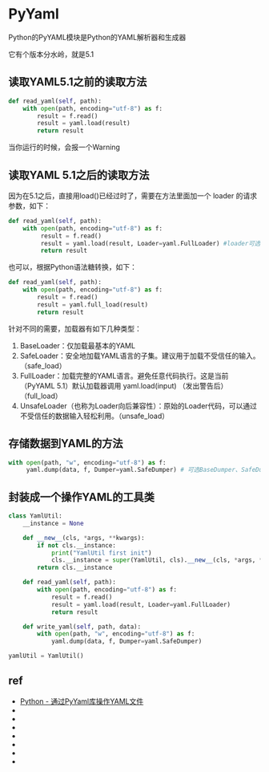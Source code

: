 # PyYaml

Python的PyYAML模块是Python的YAML解析器和生成器

它有个版本分水岭，就是5.1
 

## 读取YAML5.1之前的读取方法
```py
def read_yaml(self, path):
    with open(path, encoding="utf-8") as f:
        result = f.read()
        result = yaml.load(result)
        return result
```
当你运行的时候，会报一个Warning



 

## 读取YAML 5.1之后的读取方法
因为在5.1之后，直接用load()已经过时了，需要在方法里面加一个 loader 的请求参数，如下：
```py
def read_yaml(self, path):
    with open(path, encoding="utf-8") as f:
         result = f.read()
         result = yaml.load(result, Loader=yaml.FullLoader) #loader可选择BaseLoader、SafeLoader、FullLoader、UnsafeLoader
         return result
```
也可以，根据Python语法糖转换，如下：
```py
def read_yaml(self, path):
    with open(path, encoding="utf-8") as f:
        result = f.read()
        result = yaml.full_load(result)
        return result
```

针对不同的需要，加载器有如下几种类型：
1. BaseLoader：仅加载最基本的YAML
2. SafeLoader：安全地加载YAML语言的子集。建议用于加载不受信任的输入。（safe_load）
3. FullLoader：加载完整的YAML语言。避免任意代码执行。这是当前（PyYAML 5.1）默认加载器调用 yaml.load(input) （发出警告后）（full_load）
4. UnsafeLoader（也称为Loader向后兼容性）：原始的Loader代码，可以通过不受信任的数据输入轻松利用。（unsafe_load）　
 

## 存储数据到YAML的方法
```py
with open(path, "w", encoding="utf-8") as f:
     yaml.dump(data, f, Dumper=yaml.SafeDumper) # 可选BaseDumper、SafeDumper 
``` 

## 封装成一个操作YAML的工具类
```py
class YamlUtil:
    __instance = None

    def __new__(cls, *args, **kwargs):
        if not cls.__instance:
            print("YamlUtil first init")
            cls.__instance = super(YamlUtil, cls).__new__(cls, *args, **kwargs)
        return cls.__instance

    def read_yaml(self, path):
        with open(path, encoding="utf-8") as f:
            result = f.read()
            result = yaml.load(result, Loader=yaml.FullLoader)
            return result

    def write_yaml(self, path, data):
        with open(path, "w", encoding="utf-8") as f:
            yaml.dump(data, f, Dumper=yaml.SafeDumper)

yamlUtil = YamlUtil()
```



## ref

* [Python - 通过PyYaml库操作YAML文件 ](https://www.cnblogs.com/poloyy/p/12482510.html)
* []()
* []()
* []()
* []()
* []()
* []()
* []()
